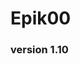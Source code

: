 # Epik00
### version 1.10

<!--
**Epik00/Epik00** is a ✨ _special_ ✨ repository because its `README.md` (this file) appears on your GitHub profile.
-->

